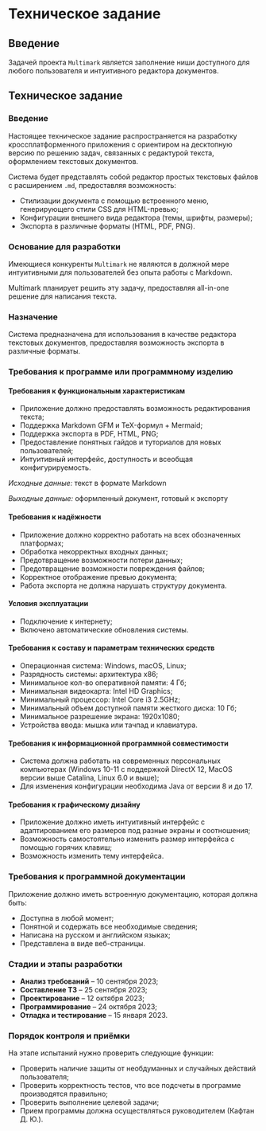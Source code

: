 # Техническое задание

## Введение

Задачей проекта `Multimark` является заполнение ниши
доступного для любого пользователя и интуитивного редактора документов.

## Техническое задание

### Введение

Настоящее техническое задание распространяется
на разработку кроссплатформенного приложения с ориентиром на десктопную версию
по решению задач, связанных с редактурой текста, оформлением текстовых документов.

Система будет представлять собой редактор простых текстовых файлов с расширением `.md`, предоставляя возможность:

* Стилизации документа с помощью встроенного меню, генерирующего стили CSS для HTML-превью;
* Конфигурации внешнего вида редактора (темы, шрифты, размеры);
* Экспорта в различные форматы (HTML, PDF, PNG).

### Основание для разработки

Имеющиеся конкуренты `Multimark` не являются в должной
мере интуитивными для пользователей без опыта работы с Markdown.

Multimark планирует решить эту задачу, предоставляя all-in-one решение для написания текста.

### Назначение

Система предназначена для использования в качестве редактора текстовых документов,
предоставляя возможность экспорта в различные форматы.

### Требования к программе или программному изделию

#### Требования к функциональным характеристикам

* Приложение должно предоставлять возможность редактирования текста;
* Поддержка Markdown GFM и TeX-формул + Mermaid;
* Поддержка экспорта в PDF, HTML, PNG;
* Предоставление понятных гайдов и туториалов для новых пользователей;
* Интуитивный интерфейс, доступность и всеобщая конфигурируемость.

*Исходные данные:*
текст в формате Markdown

*Выходные данные:*
оформленный документ, готовый к экспорту

#### Требования к надёжности

* Приложение должно корректно работать на всех обозначенных платформах;
* Обработка некорректных входных данных;
* Предотвращение возможности потери данных;
* Предотвращение возможности повреждения файлов;
* Корректное отображение превью документа;
* Работа экспорта не должна нарушать структуру документа.

#### Условия эксплуатации

* Подключение к интернету;
* Включено автоматические обновления системы.

#### Требования к составу и параметрам технических средств

* Операционная система: Windows, macOS, Linux;
* Разрядность системы: архитектура x86;
* Минимальное кол-во оперативной памяти: 4 Гб;
* Минимальная видеокарта: Intel HD Graphics;
* Минимальный процессор: Intel Core i3 2.5GHz;
* Минимальный объем доступной памяти жесткого диска: 10 Гб;
* Минимальное разрешение экрана: 1920x1080;
* Устройства ввода: мышка или тачпад и клавиатура.

#### Требования к информационной программной совместимости

* Система должна работать на современных
  персональных компьютерах (Windows 10-11 с поддержкой DirectX 12, MacOS версии выше Catalina, Linux 6.0 и выше);
* Для изменения конфигурации необходима Java от версии 8 и до 17.

#### Требования к графическому дизайну

* Приложение должно иметь интуитивный интерфейс
  с адаптированием его размеров под разные экраны и соотношения;
* Возможность самостоятельно изменить размер интерфейса с помощью горячих клавиш;
* Возможность изменить тему интерфейса.

### Требования к программной документации

Приложение должно иметь встроенную документацию, которая должна быть:

* Доступна в любой момент;
* Понятной и содержать все необходимые сведения;
* Написана на русском и английском языках;
* Представлена в виде веб-страницы.

### Стадии и этапы разработки

* **Анализ требований** – 10 сентября 2023;
* **Составление ТЗ** – 25 сентября 2023;
* **Проектирование** – 12 октября 2023;
* **Программирование** – 24 октября 2023;
* **Отладка и тестирование** – 15 января 2023.

### Порядок контроля и приёмки

На этапе испытаний нужно проверить следующие функции:

* Проверить наличие защиты от необдуманных и случайных действий пользователя;
* Проверить корректность тестов, что все подсчеты в программе производятся правильно;
* Проверить выполнение целевой задачи;
* Прием программы должна осуществляться руководителем (Кафтан Д. Ю.).

